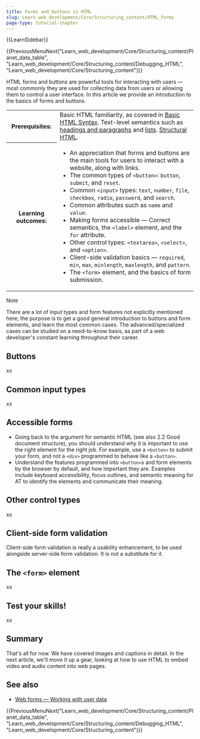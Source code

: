```yaml
---
title: Forms and buttons in HTML
slug: Learn_web_development/Core/Structuring_content/HTML_forms
page-type: tutorial-chapter
---
```


{{LearnSidebar}}

{{PreviousMenuNext("Learn_web_development/Core/Structuring_content/Planet_data_table", "Learn_web_development/Core/Structuring_content/Debugging_HTML", "Learn_web_development/Core/Structuring_content")}}

HTML forms and buttons are powerful tools for interacting with users — most commonly they are used for collecting data from users or allowing them to control a user interface. In this article we provide an introduction to the basics of forms and buttons.

<table>
  <tbody>
    <tr>
      <th scope="row">Prerequisites:</th>
      <td>
        Basic HTML familiarity, as covered in
        <a href="/en-US/docs/Learn_web_development/Core/Structuring_content/Basic_HTML_syntax"
          >Basic HTML Syntax</a
        >. Text-level semantics such as <a href="/en-US/docs/Learn_web_development/Core/Structuring_content/Headings_and_paragraphs"
          >headings and paragraphs</a
        > and <a href="/en-US/docs/Learn_web_development/Core/Structuring_content/Lists"
          >lists</a
        >. <a href="/en-US/docs/Learn_web_development/Core/Structuring_content/Structuring_documents"
          >Structural HTML</a>.
      </td>
    </tr>
    <tr>
      <th scope="row">Learning outcomes:</th>
      <td>
        <ul>
          <li>An appreciation that forms and buttons are the main tools for users to interact with a website, along with links.</li>
          <li>The common types of <code>&lt;button&gt;</code>: <code>button</code>, <code>submit</code>, and <code>reset</code>.</li>
          <li>Common <code>&lt;input&gt;</code> types: <code>text</code>, <code>number</code>, <code>file</code>, <code>checkbox</code>, <code>radio</code>, <code>password</code>, and <code>search</code>.</li>
          <li>Common attributes such as <code>name</code> and <code>value</code>.</li>
          <li>Making forms accessible — Correct semantics, the <code>&lt;label&gt;</code> element, and the <code>for</code> attribute.</li>
          <li>Other control types: <code>&lt;textarea&gt;</code>, <code>&lt;select&gt;</code>, and <code>&lt;option&gt;</code>.</li>
          <li>Client-side validation basics — <code>required</code>, <code>min</code>, <code>max</code>, <code>minlength</code>, <code>maxlength</code>, and <code>pattern</code>.</li>
          <li>The <code>&lt;form&gt;</code> element, and the basics of form submission.</li>
        </ul>
      </td>
    </tr>
  </tbody>
</table>

> [!NOTE]
> There are a lot of input types and form features not explicitly mentioned here; the purpose is to get a good general introduction to buttons and form elements, and learn the most common cases. The advanced/specialized cases can be studied on a need-to-know basis, as part of a web developer's constant learning throughout their career.

## Buttons

xx

## Common input types

xx

## Accessible forms

- Going back to the argument for semantic HTML (see also 2.2 Good document structure), you should understand why it is important to use the right element for the right job. For example, use a `<button>` to submit your form, and not a `<div>` programmed to behave like a `<button>`.
- Understand the features programmed into `<button>`s and form elements by the browser by default, and how important they are. Examples include keyboard accessibility, focus outlines, and semantic meaning for AT to identify the elements and communicate their meaning.

## Other control types

xx

## Client-side form validation

Client-side form validation is really a usability enhancement, to be used alongside server-side form validation. It is not a substitute for it.

## The `<form>` element

xx

## Test your skills!

xx

## Summary

That's all for now. We have covered images and captions in detail. In the next article, we'll move it up a gear, looking at how to use HTML to embed video and audio content into web pages.

## See also

- [Web forms — Working with user data](/en-US/docs/Learn/Forms)

{{PreviousMenuNext("Learn_web_development/Core/Structuring_content/Planet_data_table", "Learn_web_development/Core/Structuring_content/Debugging_HTML", "Learn_web_development/Core/Structuring_content")}}
